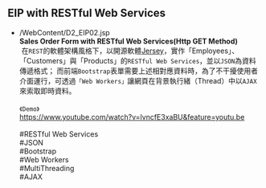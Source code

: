 ## EIP with RESTful Web Services

* /WebContent/D2_EIP02.jsp
  <br>
  **Sales Order Form with RESTful Web Services(Http GET Method)**
  <br>
  在`REST`的軟體架構風格下，以開源軟體[Jersey](https://jersey.github.io/index.html)，實作「Employees」、「Customers」與「Products」的`RESTful Web Services`，並以`JSON`為資料傳遞格式；
  而前端`Bootstrap`表單需要上述相對應資料時，為了不干擾使用者介面運行，可透過`「Web Workers」`讓網頁在背景執行緒（Thread）中以`AJAX`來索取即時資料。
  <br>
  <br>
  `《Demo》`
  <br>
  https://www.youtube.com/watch?v=lvncfE3xaBU&feature=youtu.be
  <br>
  <br>
  #RESTful Web Services<br>#JSON<br>#Bootstrap<br>#Web Workers<br>#MultiThreading<br>#AJAX
